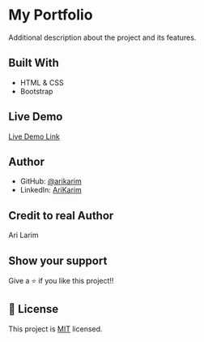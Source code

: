 # My Portfolio



<!-- ![screenshot](assets/screen.png) -->

Additional description about the project and its features.

## Built With

- HTML & CSS
- Bootstrap

## Live Demo

[Live Demo Link](https://arikarim.github.io/Portfolio/)

## Author

- GitHub: [@arikarim](https://github.com/arikarim)
- LinkedIn: [AriKarim](https://www.linkedin.com/in/ari-karim-523bb81b3)

## Credit to real Author
Ari Larim

## Show your support

Give a ⭐️ if you like this project!!

## 📝 License

This project is [MIT](LICENSE) licensed.
